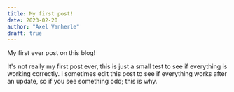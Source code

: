 ```yaml
---
title: My first post!
date: 2023-02-20
author: "Axel Vanherle"
draft: true
---
```


My first ever post on this blog!

It's not really my first post ever, this is just a small test to see if everything is working correctly. i sometimes edit this post to see if everything works after an update, so if you see something odd; this is why.
